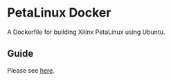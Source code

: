 # PetaLinux Docker

A Dockerfile for building Xilinx PetaLinux using Ubuntu.

## Guide

Please see [here](https://github.com/kaka-lin/petalinux-docker).
